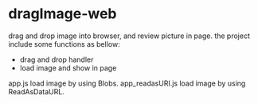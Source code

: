 dragImage-web
=============

drag and drop image into browser, and review picture in page.
the project include some functions as bellow:
- drag and drop handler
- load image and show in page

app.js load image by using Blobs.
app_readasURI.js load image by using ReadAsDataURL.

